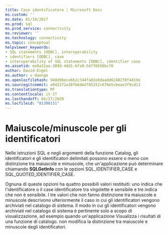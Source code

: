 ```yaml
---
title: Caso identificatore | Microsoft Docs
ms.custom: ''
ms.date: 01/19/2017
ms.prod: sql
ms.prod_service: connectivity
ms.reviewer: ''
ms.technology: connectivity
ms.topic: conceptual
helpviewer_keywords:
- SQL statements [ODBC], interoperability
- identifiers [ODBC], case
- interoperability of SQL statements [ODBC], identifier case
ms.assetid: ee8a31aa-389d-4dd1-bfa9-547f6b50bc70
author: David-Engel
ms.author: v-daenge
ms.openlocfilehash: 940d96ece6b2c344fa02e0daadd6248270f4d19e
ms.sourcegitcommit: e042272a38fb646df05152c676e5cbeae3f9cd13
ms.translationtype: MT
ms.contentlocale: it-IT
ms.lasthandoff: 04/27/2020
ms.locfileid: "81300151"
---
```

# <a name="identifier-case"></a>Maiuscole/minuscole per gli identificatori
Nelle istruzioni SQL e negli argomenti della funzione Catalog, gli identificatori e gli identificatori delimitati possono essere o meno con distinzione tra maiuscole e minuscole, che un'applicazione può determinare chiamando **SQLGetInfo** con le opzioni SQL_IDENTIFIER_CASE e SQL_QUOTED_IDENTIFIER_CASE.  
  
 Ognuna di queste opzioni ha quattro possibili valori restituiti: uno indica che l'identificatore o il case identificatore tra virgolette è sensibile e tre indica che non è sensibile. I tre valori che non fanno distinzione tra maiuscole e minuscole descrivono ulteriormente il caso in cui gli identificatori vengono archiviati nel catalogo di sistema. Il modo in cui gli identificatori vengono archiviati nel catalogo di sistema è pertinente solo a scopo di visualizzazione, ad esempio quando un'applicazione Visualizza i risultati di una funzione di catalogo. non modifica la distinzione tra maiuscole e minuscole degli identificatori.
